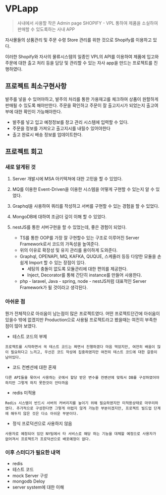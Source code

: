 # VPLapp

> 사내에서 사용할 작은 Admin page SHOPIFY - VPL 통하여 제품을 소실하여 판매할 수 있도록하는 사내 APP

자사몰들의 상품관리 및 주문 수령 Store 관리를 위한 것으로 Shopify를 이용하고 있다.

이러한 Shopify와 자사의 물류시스템의 일종인 VPL의 API를 이용하여 제품에 입고와 주문에 대한 출고 처리 등을 담당 및 관리할 수 있는 자사 app을 만드는 프로젝트를 진행하였다.

## 프로젝트 최소구현사항

발주를 넣을 수 있어야하고, 발주의 처리를 통한 가용재고를 체크하여 상품이 원할하게 판매될 수 있도록 해야만한다.
주문을 확인하고 주문이 잘 출고지시가 되었는지 출고여부에 대한 확인이 가능해야한다.

- 발주를 넣고 입고 예정정보를 창고 관리 시스템에 입력할 수 있다.
- 주문을 정보를 가져오고 출고지시를 내릴수 있어야한다
- 출고 완료시 배송 정보를 업데이트한다.

## 프로젝트 회고

### 새로 알게된 것

1. Server 개발시에 MSA 아키텍쳐에 대한 고민을 할 수 있었다.
   
2. MQ를 이용한 Event-Driven을 이용한 시스템을 어떻게 구현할 수 있는지 알 수 있었다.
   
3. Graphql을 사용하여 쿼리를 작성하고 서버를 구현할 수 있는 경험을 할 수 있었다.
   
4. MongoDB에 대하여 조금더 깊이 이해 할 수 있었다.
   
5. nestJS를 통한 서버구현을 할 수 있었는데, 좋은 경험이 되었다.
   - TS를 통한 OOP를 가장 잘 구현할수 있는 구조로 이루어진 Server Framework로서 코드의 가독성을 높여준다.
   - 위의 이유로 확장성 및 유지 관리를 용이하게 도와준다.
   - Graphql, OPENAPI, MQ, KAFKA, QUQUE, 스케줄러 등등 다양한 모듈을 손쉽게 Import 할 수 있는 장점이 있다.
     - 세팅의 충돌이 없도록 모듈관리에 대한 편의를 제공한다.
     - Inject, Decorator를 통해 간단히 instance를 만들어 사용한다.
   - php - laravel, Java - spring, node - nestJS처럼 대표적인 Server Framework가 될 것이라고 생각된다.

### 아쉬운 점

뭔가 전체적으로 아쉬움이 남는점이 많은 프로젝트였다. 어떤 프로젝트던간에 아쉬움이 있을수 밖에 없겠지만 Production으로 사용될 프로젝트라고 봤을때는 여전히 부족한 점이 많아 보였다.

- 테스트 코드의 부제

`프로젝트를 시작하면서 꼭 테스트 코드는 짜면서 진행하겠다 마음 먹었지만, 여전히 배움이 많이 필요하다고 느끼고, 우선은 코드 작성에 집중하였지만 여전히 테스트 코드에 대한 갈증이 남아있다.`

- 코드 컨벤션에 대한 혼재

`다른 API들을 묶어서 사용하는 곳에서 할당 받은 변수를 컨벤션에 맞춰서 DB를 구성하였어야 하지만 그렇게 하지 못한것이 안타까움`

- redis 미적용

`Redis 시스템이 반드시 서버의 커버리지를 높이기 위해 필요하였지만 미적용상태로 마무리하였다. 추가적으로 구성한다면 그렇게 어렵지 않게 가능한 부분이겠지만, 프로젝트 빌드업 단계에 해두지 않은 것은 다소 아쉬운 부분이다.`

- 정식 프로덕션으로 사용하지 않음

`사용자로 예정되어 있던 NY팀에서 타 서비스로 해당 하는 기능을 대체할 예정으로 사용자가 없어져서 프로젝트가 프로덕션으로 배포예정이 없다.`

### 이후 스터디가 필요한 내역

- redis
- 테스트 코드
- mock Server 구성
- mongodb Deloy
- server system에 대한 이해